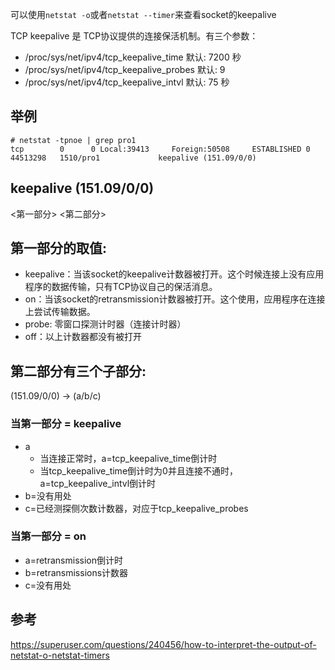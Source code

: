 可以使用`netstat -o`或者`netstat --timer`来查看socket的keepalive

TCP keepalive 是 TCP协议提供的连接保活机制。有三个参数：
- /proc/sys/net/ipv4/tcp_keepalive_time
默认: 7200 秒
- /proc/sys/net/ipv4/tcp_keepalive_probes
默认: 9
- /proc/sys/net/ipv4/tcp_keepalive_intvl
默认: 75 秒


## 举例
```shell
# netstat -tpnoe | grep pro1
tcp        0      0 Local:39413     Foreign:50508     ESTABLISHED 0          44513298   1510/pro1             keepalive (151.09/0/0)
```

## keepalive (151.09/0/0)
<第一部分> <第二部分>

## 第一部分的取值:
- keepalive：当该socket的keepalive计数器被打开。这个时候连接上没有应用程序的数据传输，只有TCP协议自己的保活消息。
- on：当该socket的retransmission计数器被打开。这个使用，应用程序在连接上尝试传输数据。
- probe: 零窗口探测计时器（连接计时器）
- off：以上计数器都没有被打开

## 第二部分有三个子部分:
(151.09/0/0) -> (a/b/c)

### 当第一部分 = keepalive 
- a
  * 当连接正常时，a=tcp_keepalive_time倒计时
  * 当tcp_keepalive_time倒计时为0并且连接不通时，a=tcp_keepalive_intvl倒计时
- b=没有用处
- c=已经测探侧次数计数器，对应于tcp_keepalive_probes

### 当第一部分 = on
- a=retransmission倒计时
- b=retransmissions计数器
- c=没有用处

## 参考
https://superuser.com/questions/240456/how-to-interpret-the-output-of-netstat-o-netstat-timers
